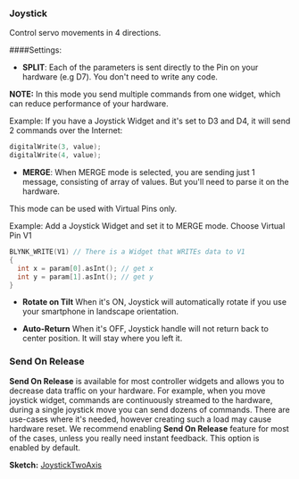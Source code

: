 
### Joystick

Control servo movements in 4 directions.

####Settings:

- **SPLIT**:
Each of the parameters is sent directly to the Pin on your hardware (e.g D7). You don't need to write any code.

**NOTE:** In this mode you send multiple commands from one widget, which can reduce performance of your hardware.

Example: If you have a Joystick Widget and it's set to D3 and D4, it will send 2 commands over the Internet:

```cpp
digitalWrite(3, value);
digitalWrite(4, value);
```

- **MERGE**:
When MERGE mode is selected, you are sending just 1 message, consisting of array of values. But you'll need to parse it on the hardware. 

This mode can be used with Virtual Pins only.
	
Example: Add a Joystick Widget and set it to MERGE mode. Choose Virtual Pin V1
	
```cpp
BLYNK_WRITE(V1) // There is a Widget that WRITEs data to V1 
{
  int x = param[0].asInt(); // get x 
  int y = param[1].asInt(); // get y
}
```

- **Rotate on Tilt**
When it's ON, Joystick will automatically rotate if you use your smartphone in landscape orientation. 

- **Auto-Return**
When it's OFF, Joystick handle will not return back to center position. It will stay where you left it.
 
### Send On Release
**Send On Release** is available for most controller widgets and allows you to decrease data traffic on your hardware. 
For example, when you move joystick widget, commands are continuously streamed to the hardware, during a single joystick move 
you can send dozens of commands. There are use-cases where it's needed, however creating such a load may cause hardware reset. 
We recommend enabling **Send On Release** feature for most of the cases, unless you really need instant feedback.
This option is enabled by default.

**Sketch:** [JoystickTwoAxis](https://github.com/blynkkk/blynk-library/blob/master/examples/Widgets/JoystickTwoAxis/JoystickTwoAxis.ino)
